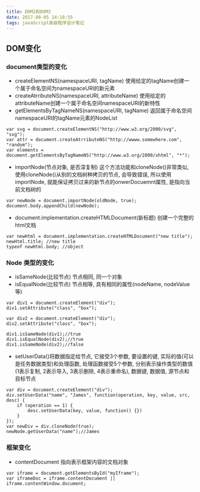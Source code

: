 ```yaml
---
title: DOM2和DOM3
date: 2017-08-05 14:18:55
tags: javaScript高级程序设计笔记
---
```

## DOM变化
### document类型的变化

- createElementNS(namespaceURI, tagName) 使用给定的tagName创建一个属于命名空间为namespaceURI的新元素
- createAtrributeNS(namespaceURI, attributeName) 使用给定的attributeName创建一个属于命名空间namespaceURI的新特性
- getElementsByTagNameNS(namespaceURI, tagName) 返回属于命名空间namespaceURI的tagName元素的NodeList

```
var svg = document.createElementNS("http://www.w3.org/2000/svg", "svg");
var attr = document.createAtrributeNS("http://wwww.somewhere.com", "random");
var elements = document.getElementsByTagNameNS("http://www.w3.org/2000/xhtml", "*");
```

- importNode(节点对象, 是否深复制) 这个方法功能和cloneNode()非常类似, 使用cloneNode()从别的文档树种拷贝的节点, 会导致错误, 所以使用importNode, 就能保证拷贝过来的新节点的onwerDocuemnt属性, 是指向当前文档树的

```
var newNode = document.importNode(oldNode, true);
document.body.appendChild(newNode);
```

- document.implementation.createHTMLDocument(新标题) 创建一个完整的html文档

```
var newHtml = document.implementation.createHTMLDocument("new title");
newHtml.title; //new title
typeof newHtml.body; //object
```

### Node 类型的变化
- isSameNode(比较节点) 节点相同, 同一个对象
- isEqualNode(比较节点) 节点相等, 具有相同的属性(nodeName, nodeValue等)

```
var div1 = document.createElement("div");
div1.setAttribute("class", "box");

var div2 = document.createElement("div");
div2.setAttribute("class", "box");

div1.isSameNode(div1);//true
div1.isEqualNode(div2);//true
div1.isSameNode(div2);//false

```

- setUserData()将数据指定给节点, 它接受3个参数, 要设置的键, 实际的值(可以是任务数据类型)和处理函数, 处理函数接受5个参数, 分别表示操作类型的数值(1表示复制, 2表示导入, 3表示删除, 4表示重命名), 数据键, 数据值, 源节点和目标节点

```
var div = document.createElement("div");
div.setUserData("name", "James", function(operation, key, value, src, desc) {
	if (operation == 1) {
		desc.setUserData(key, value, function() {})
	}
});
var newDiv = div.cloneNode(true);
newNode.getUserData("name");//James
```

### 框架变化
- contentDocument 指向表示框架内容的文档对象

```
var iframe = document.getElementsById("myIframe");
var iframeDoc = iframe.contentDocument || iframe.contentWindow.document;
```